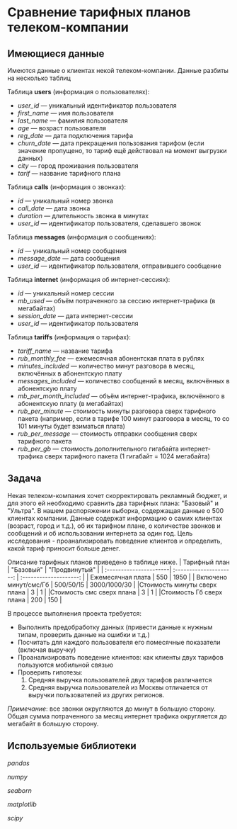# Сравнение тарифных планов телеком-компании

## Имеющиеся данные
Имеются данные о клиентах некой телеком-компании. Данные разбиты на несколько таблиц

Таблица **users** (информация о пользователях):
- *user_id* — уникальный идентификатор пользователя
- *first_name* — имя пользователя
- *last_name* — фамилия пользователя
- *age* — возраст пользователя 
- *reg_date* — дата подключения тарифа 
- *churn_date* — дата прекращения пользования тарифом (если значение пропущено, то тариф ещё действовал на момент выгрузки данных)
- *city* — город проживания пользователя
- *tarif* — название тарифного плана

Таблица **calls** (информация о звонках):
- *id* — уникальный номер звонка
- *call_date* — дата звонка
- *duration* — длительность звонка в минутах
- *user_id* — идентификатор пользователя, сделавшего звонок
 
Таблица **messages** (информация о сообщениях):
- *id* — уникальный номер сообщения
- *message_date* — дата сообщения
- *user_id* — идентификатор пользователя, отправившего сообщение

Таблица **internet** (информация об интернет-сессиях):
- *id* — уникальный номер сессии
- *mb_used* — объём потраченного за сессию интернет-трафика (в мегабайтах)
- *session_date* — дата интернет-сессии
- *user_id* — идентификатор пользователя

Таблица **tariffs** (информация о тарифах):
- *tariff_name* — название тарифа
- *rub_monthly_fee* — ежемесячная абонентская плата в рублях
- *minutes_included* — количество минут разговора в месяц, включённых в абонентскую плату
- *messages_included* — количество сообщений в месяц, включённых в абонентскую плату
- *mb_per_month_included* — объём интернет-трафика, включённого в абонентскую плату (в мегабайтах)
- *rub_per_minute* — стоимость минуты разговора сверх тарифного пакета (например, если в тарифе 100 минут разговора в месяц, то со 101 минуты будет взиматься плата)
- *rub_per_message* — стоимость отправки сообщения сверх тарифного пакета
- *rub_per_gb* — стоимость дополнительного гигабайта интернет-трафика сверх тарифного пакета (1 гигабайт = 1024 мегабайта)

## Задача
Некая телеком-компания хочет скорректировать рекламный бюджет, и для этого ей необходимо сравнить два тарифных плана: "Базовый" и "Ультра". В нашем распоряжении выборка, содержащая данные о 500 клиентах компании. Данные содержат информацию о самих клиентах (возраст, город и т.д.), об их тарифном плане, о количестве звонков и сообщений и об использовании интернета за один год. Цель исследования - проанализировать поведение клиентов и определить, какой тариф приносит больше денег.

Описание тарифных планов приведено в таблице ниже.
| Тарифный план | "Базовый" | "Продвинутый" |
| :----------------------| :---------------------: | :--------------------: |
| Ежемесячная плата      | 550 | 1950 |
| Включено минут/смс/Гб  | 500/50/15 | 3000/1000/30 |
|Стоимость минуты сверх плана | 3 | 1 |
|Стоимость смс сверх плана    | 3 | 1 |
|Стоимость Гб сверх плана     | 200 | 150 |

В процессе выполнения проекта требуется:
- Выполнить предобработку данных (привести данные к нужным типам, проверить данные на ошибки и т.д.)
- Посчитать для каждого пользователя его помесячные показатели (включая выручку)
- Проанализировать поведение клиентов: как клиенты двух тарифов пользуются мобильной связью
- Проверить гипотезы:
    1. Средняя выручка пользователей двух тарифов различается
    2. Средняя выручка пользователей из Москвы отличается от выручки пользователей из других регионов.

*Примечание*: все звонки округляются до минут в большую сторону. Общая сумма потраченного за месяц интернет трафика округляется до мегабайт в большую сторону.

## Используемые библиотеки
*pandas*

*numpy*

*seaborn*

*matplotlib*

*scipy*

